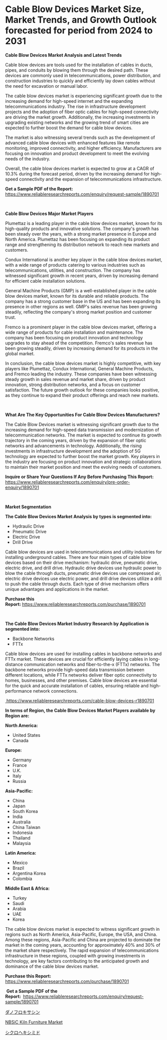 <p><h1>Cable Blow Devices Market Size, Market Trends, and Growth Outlook forecasted for period from 2024 to 2031</h1></p><p><strong>Cable Blow Devices Market Analysis and Latest Trends</strong></p>
<p><p>Cable blow devices are tools used for the installation of cables in ducts, pipes, and conduits by blowing them through the desired path. These devices are commonly used in telecommunications, power distribution, and construction industries to quickly and efficiently lay down cables without the need for excavation or manual labor.</p><p>The cable blow devices market is experiencing significant growth due to the increasing demand for high-speed internet and the expanding telecommunications industry. The rise in infrastructure development projects and the adoption of fiber optic cables for high-speed connectivity are driving the market growth. Additionally, the increasing investments in upgrading existing networks and the growing trend of smart cities are expected to further boost the demand for cable blow devices.</p><p>The market is also witnessing several trends such as the development of advanced cable blow devices with enhanced features like remote monitoring, improved connectivity, and higher efficiency. Manufacturers are focusing on innovation and product development to meet the evolving needs of the industry.</p><p>Overall, the cable blow devices market is expected to grow at a CAGR of 10.3% during the forecast period, driven by the increasing demand for high-speed connectivity and the expansion of telecommunications infrastructure.</p></p>
<p><strong>Get a Sample PDF of the Report:&nbsp;</strong> <a href="https://www.reliableresearchreports.com/enquiry/request-sample/1890701">https://www.reliableresearchreports.com/enquiry/request-sample/1890701</a></p>
<p>&nbsp;</p>
<p><strong>Cable Blow Devices Major Market Players</strong></p>
<p><p>Plumettaz is a leading player in the cable blow devices market, known for its high-quality products and innovative solutions. The company's growth has been steady over the years, with a strong market presence in Europe and North America. Plumettaz has been focusing on expanding its product range and strengthening its distribution network to reach new markets and customers.</p><p>Condux International is another key player in the cable blow devices market, with a wide range of products catering to various industries such as telecommunications, utilities, and construction. The company has witnessed significant growth in recent years, driven by increasing demand for efficient cable installation solutions.</p><p>General Machine Products (GMP) is a well-established player in the cable blow devices market, known for its durable and reliable products. The company has a strong customer base in the US and has been expanding its presence in other regions as well. GMP's sales revenue has been growing steadily, reflecting the company's strong market position and customer trust.</p><p>Fremco is a prominent player in the cable blow devices market, offering a wide range of products for cable installation and maintenance. The company has been focusing on product innovation and technology upgrades to stay ahead of the competition. Fremco's sales revenue has been growing steadily, driven by increasing demand for its products in the global market.</p><p>In conclusion, the cable blow devices market is highly competitive, with key players like Plumettaz, Condux International, General Machine Products, and Fremco leading the industry. These companies have been witnessing steady growth in sales revenue and market share, driven by product innovation, strong distribution networks, and a focus on customer satisfaction. The future growth outlook for these companies looks positive, as they continue to expand their product offerings and reach new markets.</p></p>
<p>&nbsp;</p>
<p><strong>What Are The Key Opportunities For Cable Blow Devices Manufacturers?</strong></p>
<p><p>The Cable Blow Devices market is witnessing significant growth due to the increasing demand for high-speed data transmission and modernization of telecommunication networks. The market is expected to continue its growth trajectory in the coming years, driven by the expansion of fiber optic networks and advancements in technology. Additionally, the rising investments in infrastructure development and the adoption of 5G technology are expected to further boost the market growth. Key players in the industry are focusing on product innovation and strategic collaborations to maintain their market position and meet the evolving needs of customers.</p></p>
<p><strong>Inquire or Share Your Questions If Any Before Purchasing This Report:</strong> <a href="https://www.reliableresearchreports.com/enquiry/pre-order-enquiry/1890701">https://www.reliableresearchreports.com/enquiry/pre-order-enquiry/1890701</a></p>
<p>&nbsp;</p>
<p><strong>Market Segmentation</strong></p>
<p><strong>The Cable Blow Devices Market Analysis by types is segmented into:</strong></p>
<p><ul><li>Hydraulic Drive</li><li>Pneumatic Drive</li><li>Electric Drive</li><li>Drill Drive</li></ul></p>
<p><p>Cable blow devices are used in telecommunications and utility industries for installing underground cables. There are four main types of cable blow devices based on their drive mechanism: hydraulic drive, pneumatic drive, electric drive, and drill drive. Hydraulic drive devices use hydraulic power to blow the cable through ducts, pneumatic drive devices use compressed air, electric drive devices use electric power, and drill drive devices utilize a drill to push the cable through ducts. Each type of drive mechanism offers unique advantages and applications in the market.</p></p>
<p><strong>Purchase this Report:&nbsp;</strong><a href="https://www.reliableresearchreports.com/purchase/1890701">https://www.reliableresearchreports.com/purchase/1890701</a></p>
<p>&nbsp;</p>
<p><strong>The Cable Blow Devices Market Industry Research by Application is segmented into:</strong></p>
<p><ul><li>Backbone Networks</li><li>FTTx</li></ul></p>
<p><p>Cable blow devices are used for installing cables in backbone networks and FTTx market. These devices are crucial for efficiently laying cables in long-distance communication networks and fiber-to-the-x (FTTx) networks. The backbone networks provide high-speed data transmission between different locations, while FTTx networks deliver fiber optic connectivity to homes, businesses, and other premises. Cable blow devices are essential for the quick and accurate installation of cables, ensuring reliable and high-performance network connections.</p></p>
<p><a href="https://www.reliableresearchreports.com/cable-blow-devices-r1890701">&nbsp;https://www.reliableresearchreports.com/cable-blow-devices-r1890701</a></p>
<p><strong>In terms of Region, the Cable Blow Devices Market Players available by Region are:</strong></p>
<p>
    <p> <strong> North America: </strong>
        <ul>
            <li>United States</li>
            <li>Canada</li>
        </ul>
        </p> 
    <p> <strong> Europe: </strong>
        <ul>
            <li>Germany</li>
            <li>France</li>
            <li>U.K.</li>
            <li>Italy</li>
            <li>Russia</li>
        </ul>
        </p> 
    <p> <strong> Asia-Pacific: </strong>
        <ul>
            <li>China</li>
            <li>Japan</li>
            <li>South Korea</li>
            <li>India</li>
            <li>Australia</li>
            <li>China Taiwan</li>
            <li>Indonesia</li>
            <li>Thailand</li>
            <li>Malaysia</li>
        </ul>
        </p> 
    <p> <strong> Latin America: </strong>
        <ul>
            <li>Mexico</li>
            <li>Brazil</li>
            <li>Argentina Korea</li>
            <li>Colombia</li>
        </ul>
        </p> 
    <p> <strong> Middle East & Africa: </strong>
        <ul>
            <li>Turkey</li>
            <li>Saudi</li>
            <li>Arabia</li>
            <li>UAE</li>
            <li>Korea</li>
        </ul>
    </p>
    </p>
<p><p>The cable blow devices market is expected to witness significant growth in regions such as North America, Asia-Pacific, Europe, the USA, and China. Among these regions, Asia-Pacific and China are projected to dominate the market in the coming years, accounting for approximately 40% and 30% of the market share respectively. The rapid expansion of telecommunications infrastructure in these regions, coupled with growing investments in technology, are key factors contributing to the anticipated growth and dominance of the cable blow devices market.</p></p>
<p><strong>Purchase this Report: </strong><a href="https://www.reliableresearchreports.com/purchase/1890701">https://www.reliableresearchreports.com/purchase/1890701</a></p>
<p>&nbsp;<strong>Get a Sample PDF of the Report:&nbsp;&nbsp;</strong><a href="https://www.reliableresearchreports.com/enquiry/request-sample/1890701">https://www.reliableresearchreports.com/enquiry/request-sample/1890701</a></p>
<p><strong></strong></p>
<p><p><a href="https://github.com/alyle7648/Market-Research-Report-List-1/blob/main/130846544730.md">ダノフロキサシン</a></p><p><a href="https://chivalrous-flock-a86.notion.site/NBSiC-Kiln-Furniture-Market-Furnishes-Information-on-Market-Share-Market-Trends-and-Market-Growth-15ffdfca1e6a4edcbc62d87b94d7416a">NBSiC Kiln Furniture Market</a></p><p><a href="https://github.com/leigh4852023/Market-Research-Report-List-1/blob/main/673668944731.md">シクロヘキシミド</a></p></p>